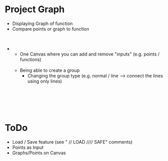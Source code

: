 # Project Graph

- Displaying Graph of function
- Compare points or graph to function

<br>

* -  One Canvas where you can add and remove "inputs" (e.g. points / functions)
  <br><br>
  - Being able to create a group
    - Changing the group type (e.g. normal / line --> connect the lines using only lines)


  
<br>
<br>
<br>
<br>

# ToDo
- Load / Save feature (see " // LOAD //// SAFE" comments)
- Points as Input
- Graphs/Points on Canvas